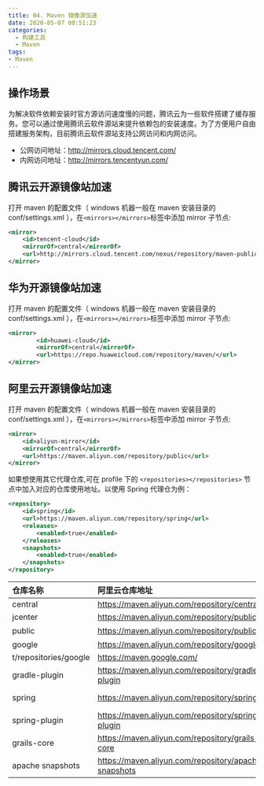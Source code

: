 ```yaml
---
title: 04. Maven 镜像源加速
date: 2020-05-07 00:51:23
categories:
  - 构建工具
  - Maven
tags:
- Maven
---
```


## 操作场景

为解决软件依赖安装时官方源访问速度慢的问题，腾讯云为一些软件搭建了缓存服务。您可以通过使用腾讯云软件源站来提升依赖包的安装速度。为了方便用户自由搭建服务架构，目前腾讯云软件源站支持公网访问和内网访问。

* 公网访问地址：<http://mirrors.cloud.tencent.com/>
* 内网访问地址：<http://mirrors.tencentyun.com/>

## 腾讯云开源镜像站加速

打开 maven 的配置文件（ windows 机器一般在 maven 安装目录的 conf/settings.xml ），在`<mirrors></mirrors>`标签中添加 mirror 子节点:

```xml
<mirror>
    <id>tencent-cloud</id>
    <mirrorOf>central</mirrorOf>
    <url>http://mirrors.cloud.tencent.com/nexus/repository/maven-public/</url>
</mirror>
```

## 华为开源镜像站加速

打开 maven 的配置文件（ windows 机器一般在 maven 安装目录的 conf/settings.xml ），在`<mirrors></mirrors>`标签中添加 mirror 子节点:

```xml
<mirror>
        <id>huawei-cloud</id>
        <mirrorOf>central</mirrorOf>
        <url>https://repo.huaweicloud.com/repository/maven/</url>
</mirror>
```

## 阿里云开源镜像站加速

打开 maven 的配置文件（ windows 机器一般在 maven 安装目录的 conf/settings.xml ），在`<mirrors></mirrors>`标签中添加 mirror 子节点:

```xml
<mirror>
    <id>aliyun-mirror</id>
    <mirrorOf>central</mirrorOf>
    <url>https://maven.aliyun.com/repository/public</url>
</mirror>
```

如果想使用其它代理仓库,可在 profile 下的 `<repositories></repositories>` 节点中加入对应的仓库使用地址。以使用 Spring 代理仓为例：

```xml
<repository>
    <id>spring</id>
    <url>https://maven.aliyun.com/repository/spring</url>
    <releases>
        <enabled>true</enabled>
    </releases>
    <snapshots>
        <enabled>true</enabled>
    </snapshots>
</repository>
```

| 仓库名称         | 阿里云仓库地址     | 阿里云仓库地址(老版)         | 源地址         |
| :--------------- | :--------------------------------------------------- | :----------------------------------------------------------- | :--------------------------------------- |
| central          | <https://maven.aliyun.com/repository/central>          | <https://maven.aliyun.com/nexus/content/repositories/central>  | <https://repo1.maven.org/maven2/>          |
| jcenter          | <https://maven.aliyun.com/repository/public>           | <https://maven.aliyun.com/nexus/content/repositories/jcenter>  | <http://jcenter.bintray.com/>              |
| public           | <https://maven.aliyun.com/repository/public>           | <https://maven.aliyun.com/nexus/content/groups/public>         | central仓和jcenter仓的聚合仓             |
| google           | <https://maven.aliyun.com/repository/google>           | <https://maven.aliyun.com/nexus/conten>
t/repositories/google   | <https://maven.google.com/>                |
| gradle-plugin    | <https://maven.aliyun.com/repository/gradle-plugin>    | <https://maven.aliyun.com/nexus/content/repositories/gradle-plugin> | <https://plugins.gradle.org/m2/>           |
| spring           | <https://maven.aliyun.com/repository/spring>           | <https://maven.aliyun.com/nexus/content/repositories/spring>   | <http://repo.spring.io/libs-milestone/>    |
| spring-plugin    | <https://maven.aliyun.com/repository/spring-plugin>    | <https://maven.aliyun.com/nexus/content/repositories/spring-plugin> | <http://repo.spring.io/plugins-release/>   |
| grails-core      | <https://maven.aliyun.com/repository/grails-core>      | <https://maven.aliyun.com/nexus/content/repositories/grails-core> | <https://repo.grails.org/grails/core>      |
| apache snapshots | <https://maven.aliyun.com/repository/apache-snapshots> | <https://maven.aliyun.com/nexus/content/repositories/apache-snapshots> <https://repository.apache.org/snapshots/>s/ |
